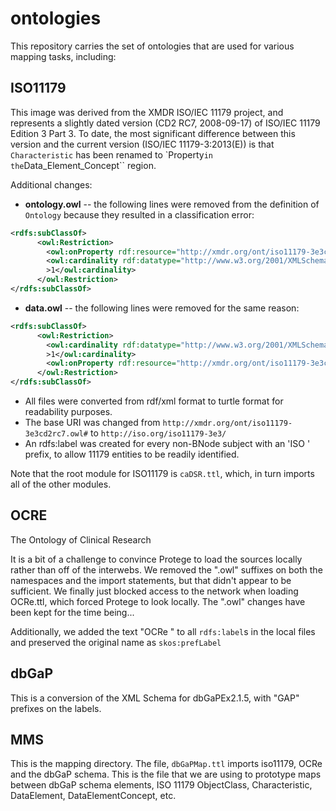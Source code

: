 # ontologies
This repository carries the set of ontologies that are used for various mapping tasks, including:

## ISO11179
This image was derived from the XMDR ISO/IEC 11179 project, and represents a slightly dated version (CD2 RC7, 2008-09-17) of ISO/IEC 11179 Edition 3 Part 3.  To date, the most significant difference between this  version and the current version (ISO/IEC 11179-3:2013(E)) is that `Characteristic` has been renamed to `Property`` in the ``Data_Element_Concept`` region.  

Additional changes:

* **ontology.owl** -- the following lines were removed from the definition of `Ontology` because they resulted in a classification error:

```xml
<rdfs:subClassOf>
      <owl:Restriction>
        <owl:onProperty rdf:resource="http://xmdr.org/ont/iso11179-3e3cd2rc7.owl#notation"/>
        <owl:cardinality rdf:datatype="http://www.w3.org/2001/XMLSchema#int"
        >1</owl:cardinality>
      </owl:Restriction>
</rdfs:subClassOf>
```
* **data.owl** -- the following lines were removed for the same reason:
 
```xml
<rdfs:subClassOf>
      <owl:Restriction>
        <owl:cardinality rdf:datatype="http://www.w3.org/2001/XMLSchema#int"
        >1</owl:cardinality>
        <owl:onProperty rdf:resource="http://xmdr.org/ont/iso11179-3e3cd2rc7.owl#notation"/>
      </owl:Restriction>
</rdfs:subClassOf>
```
* All files were converted from rdf/xml format to turtle format for readability purposes.
* The base URI was changed from `http://xmdr.org/ont/iso11179-3e3cd2rc7.owl#` to `http://iso.org/iso11179-3e3/`
* An rdfs:label was created for every non-BNode subject with an 'ISO ' prefix,  to allow 11179 entities to be readily identified.

Note that the root module for ISO11179 is `caDSR.ttl`, which, in turn imports all of the other modules.

## OCRE
The Ontology of Clinical Research

It is a bit of a challenge to convince Protege to load the sources locally rather than off of the interwebs.  We removed the ".owl" suffixes on both the namespaces and the import statements, but that didn't appear to be sufficient.  We finally just blocked access to the network when loading OCRe.ttl, which forced Protege to look locally.  The ".owl" changes have been kept for the time being...

Additionally, we added  the text "OCRe " to all `rdfs:label`s in the local files and preserved the original name as `skos:prefLabel`

## dbGaP
This is a conversion of the XML Schema for dbGaPEx2.1.5, with "GAP" prefixes on the labels.

## MMS
This is the mapping directory.  The file, `dbGaPMap.ttl` imports iso11179, OCRe and the dbGaP schema.  This is the file that we are using to prototype maps between dbGaP schema elements, ISO 11179 ObjectClass, Characteristic, DataElement, DataElementConcept, etc.  

